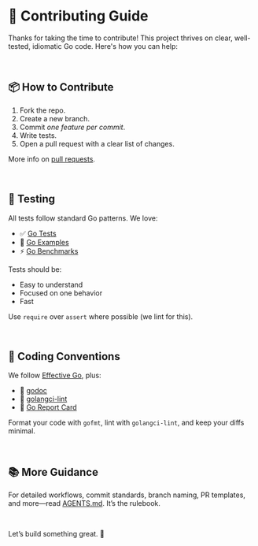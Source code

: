 # 🤝 Contributing Guide

Thanks for taking the time to contribute! This project thrives on clear, well-tested, idiomatic Go code. Here's how you can help:

<br/>

## 📦 How to Contribute

1. Fork the repo.
2. Create a new branch.
3. Commit *one feature per commit*.
4. Write tests.
5. Open a pull request with a clear list of changes.

More info on [pull requests](http://help.github.com/pull-requests/).

<br/>

## 🧪 Testing

All tests follow standard Go patterns. We love:

* ✅ [Go Tests](https://golang.org/pkg/testing/)
* 📘 [Go Examples](https://golang.org/pkg/testing/#hdr-Examples)
* ⚡ [Go Benchmarks](https://golang.org/pkg/testing/#hdr-Benchmarks)

Tests should be:

* Easy to understand
* Focused on one behavior
* Fast

Use `require` over `assert` where possible (we lint for this).

<br/>

## 🧹 Coding Conventions

We follow [Effective Go](https://golang.org/doc/effective_go.html), plus:

* 📖 [godoc](https://godoc.org/golang.org/x/tools/cmd/godoc)
* 🧼 [golangci-lint](https://golangci-lint.run/)
* 🧾 [Go Report Card](https://goreportcard.com/)

Format your code with `gofmt`, lint with `golangci-lint`, and keep your diffs minimal.

<br/>

## 📚 More Guidance

For detailed workflows, commit standards, branch naming, PR templates, and more—read [AGENTS.md](./AGENTS.md). It’s the rulebook.

<br/>

Let’s build something great. 💪

